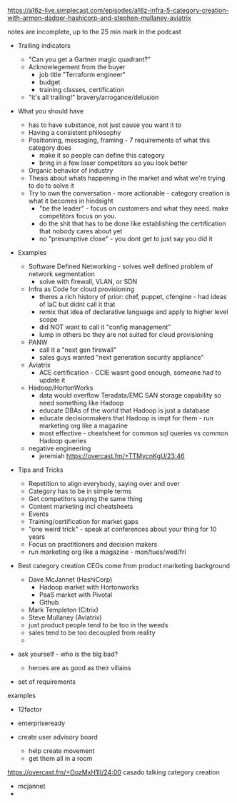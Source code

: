 https://a16z-live.simplecast.com/episodes/a16z-infra-5-category-creation-with-armon-dadger-hashicorp-and-stephen-mullaney-aviatrix

notes are incomplete, up to the 25 min mark in the podcast

- Trailing indicators
	- "Can you get a Gartner magic quadrant?"
	- Acknowlegement from the buyer
		- job title "Terraform engineer"
		- budget
		- training classes, certification
	- "it's all trailing!" bravery/arrogance/delusion
- What you should have
	- has to have substance, not just cause you want it to
	- Having a consistent philosophy
	- Positioning, messaging, framing - 7 requirements of what this category does
		- make it so people can define this category
		- bring in a few loser competitors so you look better
	- Organic behavior of industry
	- Thesis about whats happening in the market and what we're trying to do to solve it
	- Try to own the conversation - more actionable - category creation is what it becomes in hindsight
		- "be the leader" - focus on customers and what they need. make competitors focus on you.
		- do the shit that has to be done like establishing the certification that nobody cares about yet
		- no "presumptive close" - you dont get to just say you did it
- Examples
	- Software Defined Networking - solves well defined problem of network segmentation
		- solve with firewall, VLAN, or SDN
	- Infra as Code for cloud provisioning
		- theres a rich history of prior: chef, puppet, cfengine - had ideas of IaC but didnt call it that
		- remix that idea of declarative language and apply to higher level scope
		- did NOT want to call it "config management"
		- lump in others bc they are not suited for cloud provisioning
	- PANW
		- call it a "next gen firewall"
		- sales guys wanted "next generation security appliance"
	- Aviatrix
		- ACE certification - CCIE wasnt good enough, someone had to update it
	- Hadoop/HortonWorks
		- data would overflow Teradata/EMC SAN storage capability so need something like Hadoop
		- educate DBAs of the world that Hadoop is just a database
		- educate decisionmakers that Hadoop is impt for them - run marketing org like a magazine
		- most effective - cheatsheet for common sql queries vs common Hadoop queries
	- negative engineering
		- jeremiah https://overcast.fm/+TTMycnKgU/23:46
- Tips and Tricks
	- Repetition to align everybody, saying over and over
	- Category has to be in simple terms
	- Get competitors saying the same thing
	- Content marketing incl cheatsheets
	- Events
	- Training/certification for market gaps
	- "one weird trick" - speak at conferences about your thing for 10 years
	- Focus on practitioners and decision makers
	- run marketing org like a magazine - mon/tues/wed/fri
- Best category creation CEOs come from product marketing background
	- Dave McJannet (HashiCorp)
		- Hadoop market with Hortonworks
		- PaaS market with Pivotal
		- Github
	- Mark Templeton (Citrix)
	- Steve Mullaney (Aviatrix)
	- just product people tend to be too in the weeds
	- sales tend to be too decoupled from reality
	- 


- ask yourself - who is the big bad?
	- heroes are as good as their villains
- set of requirements

examples
- 12factor
- enterpriseready

- create user advisory board
	- help create movement
	- get them all in a room


https://overcast.fm/+OozMxH1II/24:00 casado talking category creation
- mcjannet
- 